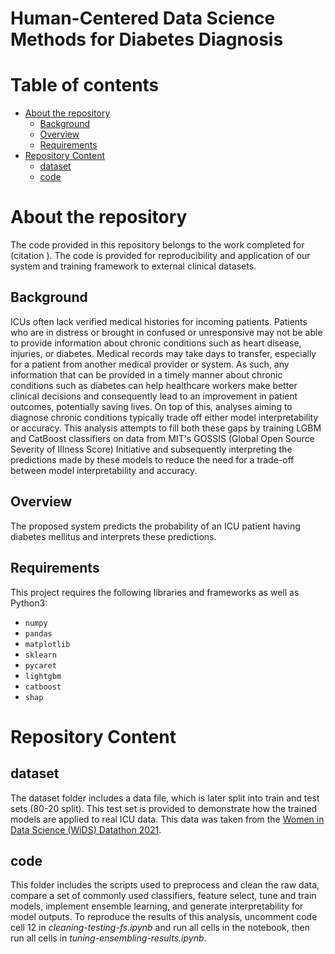 # Human-Centered Data Science Methods for Diabetes Diagnosis 

Table of contents
=================

<!--ts-->
   * [About the repository](#About-the-repository)
      * [Background](#Background)
      * [Overview](#Overview)
      * [Requirements](#Requirements)
   * [Repository Content](#Repository-Content)
      * [dataset](#dataset)
      * [code](#code)
   
<!--te-->
About the repository
============
The code provided in this repository belongs to the work completed for (citation ). The code is provided for reproducibility and application of our system and training framework to external clinical datasets.

Background
----------
ICUs often lack verified medical histories for incoming patients. Patients who are in distress or brought in confused or unresponsive may not be able to provide information about chronic conditions such as heart disease, injuries, or diabetes. Medical records may take days to transfer, especially for a patient from another medical provider or system. As such, any information that can be provided in a timely manner about chronic conditions such as diabetes can help healthcare workers make better clinical decisions and consequently lead to an improvement in patient outcomes, potentially saving lives.
On top of this, analyses aiming to diagnose chronic conditions typically trade off either model interpretability or accuracy. This analysis attempts to fill both these gaps by training LGBM and CatBoost classifiers on data from MIT's GOSSIS (Global Open Source Severity of Illness Score) Initiative and subsequently interpreting the predictions made by these models to reduce the need for a trade-off between model interpretability and accuracy. 

Overview
--------
The proposed system predicts the probability of an ICU patient having diabetes mellitus and interprets these predictions. 

Requirements
--------------
This project requires the following libraries and frameworks as well as Python3:

- `numpy`
- `pandas`
- `matplotlib`
- `sklearn`
- `pycaret`
- `lightgbm`
- `catboost`
- `shap`

Repository Content
====================


dataset
--------
The dataset folder includes a data file, which is later split into train and test sets (80-20 split). This test set is provided to demonstrate how the trained models are applied to real ICU data.
This data was taken from the [Women in Data Science (WiDS) Datathon 2021](https://www.kaggle.com/c/widsdatathon2021/overview/description).

code
-----------------------------

This folder includes the scripts used to preprocess and clean the raw data, compare a set of commonly used classifiers, feature select, tune and train models, implement ensemble learning, and generate interpretability for model outputs.
To reproduce the results of this analysis, uncomment code cell 12 in _cleaning-testing-fs.ipynb_ and run all cells in the notebook, then run all cells in _tuning-ensembling-results.ipynb_.
